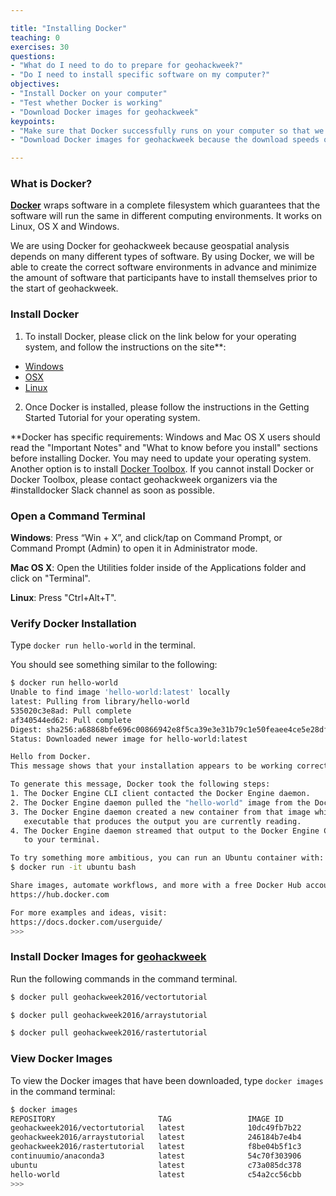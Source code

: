 ```yaml
---

title: "Installing Docker"
teaching: 0
exercises: 30
questions:
- "What do I need to do to prepare for geohackweek?"
- "Do I need to install specific software on my computer?"
objectives:
- "Install Docker on your computer"
- "Test whether Docker is working"
- "Download Docker images for geohackweek"
keypoints:
- "Make sure that Docker successfully runs on your computer so that we can trouble-shoot issues before the start of geohackweek."
- "Download Docker images for geohackweek because the download speeds over wireless are slow especially when 40+ people are trying to download simultaneously."

---
```


### What is Docker?
 [**Docker**](https://www.docker.com/) wraps software in a complete filesystem which guarantees that the software will run the same in different computing environments.  It works on Linux, OS X and Windows.

 We are using Docker for geohackweek because geospatial analysis depends on many different types of software.  By using Docker, we will be able to create the correct software environments in advance and minimize the amount of software that participants have to install themselves prior to the start of geohackweek.

### Install Docker

1. To install Docker, please click on the link below for your operating system, and follow the instructions on the site**:
  - [Windows](https://docs.docker.com/docker-for-windows/)
  - [OSX](https://docs.docker.com/docker-for-mac/)
  - [Linux](https://docs.docker.com/engine/getstarted/)
2. Once Docker is installed, please follow the instructions in the Getting Started Tutorial for your operating system.

**Docker has specific requirements: Windows and Mac OS X users should read the "Important Notes" and "What to know before you install" sections before installing Docker.  You may need to update your operating system.  Another option is to install [Docker Toolbox](https://www.docker.com/products/docker-toolbox). If you cannot install Docker or Docker Toolbox, please contact geohackweek organizers via the #installdocker Slack channel as soon as possible.

### Open a Command Terminal

**Windows**:
Press “Win + X”, and click/tap on Command Prompt, or Command Prompt (Admin) to open it in Administrator mode.

**Mac OS X**:
Open the Utilities folder inside of the Applications folder and click on "Terminal".

**Linux**:
Press "Ctrl+Alt+T".

### Verify Docker Installation

Type `docker run hello-world` in the terminal.

You should see something similar to the following:

```bash
$ docker run hello-world
Unable to find image 'hello-world:latest' locally
latest: Pulling from library/hello-world
535020c3e8ad: Pull complete
af340544ed62: Pull complete
Digest: sha256:a68868bfe696c00866942e8f5ca39e3e31b79c1e50feaee4ce5e28df2f051d5c
Status: Downloaded newer image for hello-world:latest

Hello from Docker.
This message shows that your installation appears to be working correctly.

To generate this message, Docker took the following steps:
1. The Docker Engine CLI client contacted the Docker Engine daemon.
2. The Docker Engine daemon pulled the "hello-world" image from the Docker Hub.
3. The Docker Engine daemon created a new container from that image which runs the
   executable that produces the output you are currently reading.
4. The Docker Engine daemon streamed that output to the Docker Engine CLI client, which sent it
   to your terminal.

To try something more ambitious, you can run an Ubuntu container with:
$ docker run -it ubuntu bash

Share images, automate workflows, and more with a free Docker Hub account:
https://hub.docker.com

For more examples and ideas, visit:
https://docs.docker.com/userguide/
>>>
```

### Install Docker Images for [geohackweek](https://hub.docker.com/u/geohackweek2016/dashboard/)

Run the following commands in the command terminal.

```bash
$ docker pull geohackweek2016/vectortutorial
```

```bash
$ docker pull geohackweek2016/arraystutorial
```

```bash
$ docker pull geohackweek2016/rastertutorial
```

### View Docker Images

To view the Docker images that have been downloaded, type `docker images` in the command terminal:

```bash
$ docker images
REPOSITORY                       TAG                 IMAGE ID            CREATED             SIZE
geohackweek2016/vectortutorial   latest              10dc49fb7b22        11 days ago         3.658 GB
geohackweek2016/arraystutorial   latest              246184b7e4b4        13 days ago         2.658 GB
geohackweek2016/rastertutorial   latest              f8be04b5f1c3        13 days ago         2.905 GB
continuumio/anaconda3            latest              54c70f303906        2 weeks ago         2.128 GB
ubuntu                           latest              c73a085dc378        3 weeks ago         127.1 MB
hello-world                      latest              c54a2cc56cbb        3 months ago        1.848 kB
>>>
```

